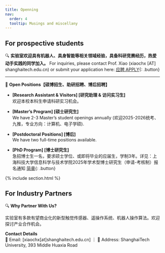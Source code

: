 ```yaml
---
title: Openning
nav:
  order: 4
  tooltip: Musings and miscellany
---
```


<!-- # {% include icon.html icon="fa-solid fa-feather-pointed" %}Blog -->
## For prospective students

🔍 **实验室欢迎具有机器人、具身智能等相关领域经验，具备科研竞赛经历，热爱动手实践的同学加入。**
For inquiries, please contact Prof. Xiao (xiaochx [AT] shanghaitech.edu.cn) or submit your application here: [应聘 APPLY](https://l1l6pvkmmmw.feishu.cn/share/base/form/shrcnSqulK34HeHeSwWuzwVkxMd){: .button}

---
🌟 **Open Positions【硕博招生、助研招聘、博后招聘】**  
- **[Research Assistant & Visitors] [研究助理 & 访问实习生]**  
  欢迎本校本科生申请科研实习机会。

- **[Master’s Program] [硕士研究生]**  
  We have 2-3 Master’s student openings annually (欢迎2025-2026统考、九推，专业方向：计算机、电子学硕).  
  

- **[Postdoctoral Positions]  [博后]**  
  We have two full-time positions available.  

- **[PhD Program]  [博士研究生]**  
急招博士生一名，要求硕士学位、或即将毕业的应届生，学制3年。详见：上海科技大学信息科学与技术学院2025年学术型博士研究生（申请-考核制）报名通知 [简章](https://sist.shanghaitech.edu.cn/2025/0430/c2826a1110629/page.htm){: .button}
  <!-- ~~We are collaborating with BIGAI (北京通用人工智能研究院) to recruit PhD students for 2025.~~  2025年度博士生招生名额已全部确定，暂不接收申请。2026年度博士招生待通知，有兴趣的同学可申请访问实习生项目。 -->


{% include section.html %}

## For Industry Partners

🔍 **Why Partner With Us?**

实验室有多款有望商业化的新型触觉传感器、遥操作系统、机器人操作算法。欢迎探讨产业合作机会。

**Contact Details**  
📧 Email: [xiaochx[at]shanghaitech.edu.cn] ｜
📍 Address: ShanghaiTech University, 393 Middle Huaxia Road  






<!-- 
{% include search-box.html %}

{% include tags.html tags=site.tags %}

{% include search-info.html %} -->

<!-- {% include list.html data="posts" component="post-excerpt" %} -->
